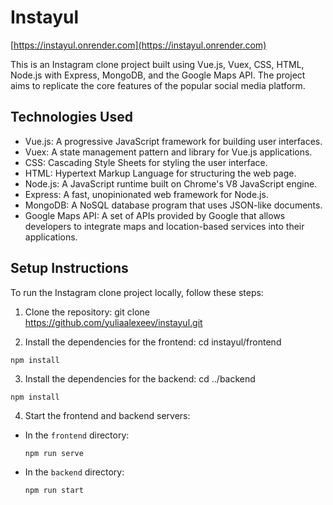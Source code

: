 # Instayul
[https://instayul.onrender.com](https://instayul.onrender.com)

This is an Instagram clone project built using Vue.js, Vuex, CSS, HTML, Node.js with Express, MongoDB, and the Google Maps API. The project aims to replicate the core features of the popular social media platform.

## Technologies Used

- Vue.js: A progressive JavaScript framework for building user interfaces.
- Vuex: A state management pattern and library for Vue.js applications.
- CSS: Cascading Style Sheets for styling the user interface.
- HTML: Hypertext Markup Language for structuring the web page.
- Node.js: A JavaScript runtime built on Chrome's V8 JavaScript engine.
- Express: A fast, unopinionated web framework for Node.js.
- MongoDB: A NoSQL database program that uses JSON-like documents.
- Google Maps API: A set of APIs provided by Google that allows developers to integrate maps and location-based services into their applications.

## Setup Instructions

To run the Instagram clone project locally, follow these steps:

1. Clone the repository:
git clone https://github.com/yuliaalexeev/instayul.git

2. Install the dependencies for the frontend:
cd instayul/frontend
```
npm install
```

3. Install the dependencies for the backend:
cd ../backend
```
npm install
```

4. Start the frontend and backend servers:

- In the `frontend` directory:

  ```
  npm run serve
  ```

- In the `backend` directory:

  ```
  npm run start
  ```
